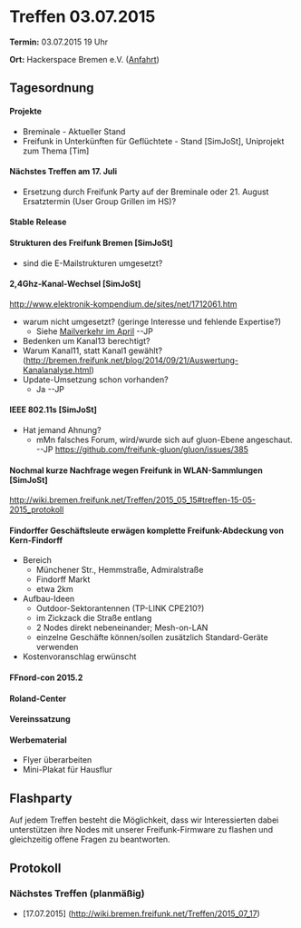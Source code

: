 # Treffen 03.07.2015

**Termin:** 03.07.2015 19 Uhr

**Ort:** Hackerspace Bremen e.V. ([Anfahrt](https://www.hackerspace-bremen.de/anfahrt/))

## Tagesordnung

#### Projekte 
* Breminale - Aktueller Stand
* Freifunk in Unterkünften für Geflüchtete - Stand [SimJoSt], Uniprojekt zum Thema [Tim]

#### Nächstes Treffen am 17. Juli 
* Ersetzung durch Freifunk Party auf der Breminale oder 21. August Ersatztermin (User Group Grillen im HS)?

#### Stable Release

#### Strukturen des Freifunk Bremen [SimJoSt]
* sind die E-Mailstrukturen umgesetzt?

#### 2,4Ghz-Kanal-Wechsel [SimJoSt]  
http://www.elektronik-kompendium.de/sites/net/1712061.htm
* warum nicht umgesetzt? (geringe Interesse und fehlende Expertise?)
  * Siehe [Mailverkehr im April](https://planetcyborg.de/mailman/private/ff-bremen/2015-April/000883.html) --JP
* Bedenken um Kanal13 berechtigt?
* Warum Kanal11, statt Kanal1 gewählt? (http://bremen.freifunk.net/blog/2014/09/21/Auswertung-Kanalanalyse.html)
* Update-Umsetzung schon vorhanden?
  * Ja --JP

#### IEEE 802.11s [SimJoSt]
* Hat jemand Ahnung?
  * mMn falsches Forum, wird/wurde sich auf gluon-Ebene angeschaut. --JP https://github.com/freifunk-gluon/gluon/issues/385


#### Nochmal kurze Nachfrage wegen Freifunk in WLAN-Sammlungen [SimJoSt]
http://wiki.bremen.freifunk.net/Treffen/2015_05_15#treffen-15-05-2015_protokoll

#### Findorffer Geschäftsleute erwägen komplette Freifunk-Abdeckung von Kern-Findorff
* Bereich
  * Münchener Str., Hemmstraße, Admiralstraße
  * Findorff Markt
  * etwa 2km
* Aufbau-Ideen
  * Outdoor-Sektorantennen (TP-LINK CPE210?)
  * im Zickzack die Straße entlang
  * 2 Nodes direkt nebeneinander; Mesh-on-LAN
  * einzelne Geschäfte können/sollen zusätzlich Standard-Geräte verwenden
* Kostenvoranschlag erwünscht

#### FFnord-con 2015.2

#### Roland-Center

#### Vereinssatzung

#### Werbematerial
* Flyer überarbeiten
* Mini-Plakat für Hausflur

## Flashparty

Auf jedem Treffen besteht die Möglichkeit, dass wir Interessierten dabei unterstützen ihre Nodes mit unserer Freifunk-Firmware zu flashen und gleichzeitig offene Fragen zu beantworten.

## Protokoll



### Nächstes Treffen (planmäßig)
* [17.07.2015] (http://wiki.bremen.freifunk.net/Treffen/2015_07_17)